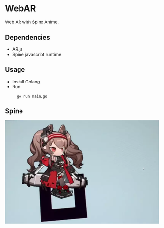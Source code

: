 # WebAR
Web AR with Spine Anime.

## Dependencies
- AR.js
- Spine javascript runtime

## Usage
- Install Golang
- Run
  ~~~golang
    go run main.go
  ~~~

## Spine
![aglina](./public/img/aglina.webp)
